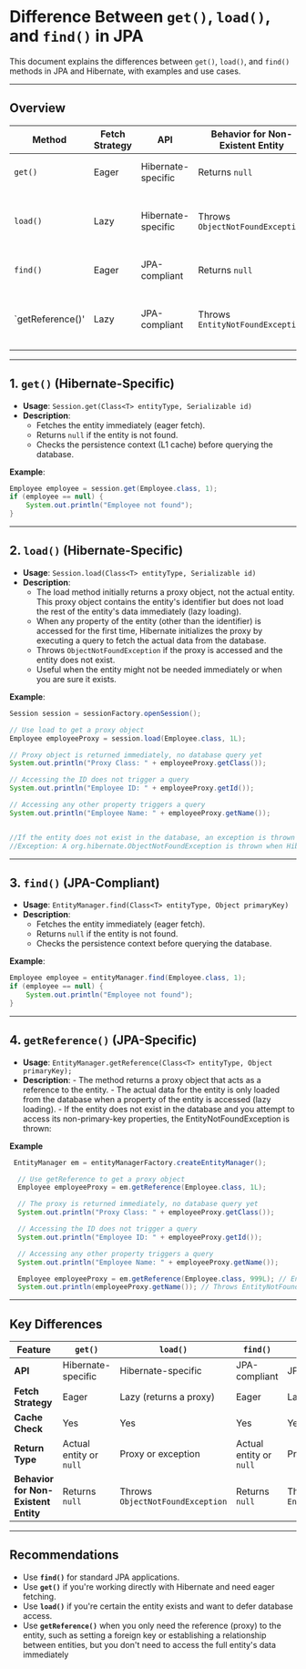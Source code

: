 
# **Difference Between `get()`, `load()`, and `find()` in JPA**

This document explains the differences between `get()`, `load()`, and `find()` methods in JPA and Hibernate, with examples and use cases.

---

## **Overview**

| Method  | Fetch Strategy | API                | Behavior for Non-Existent Entity | Description                            |
|---------|----------------|--------------------|-----------------------------------|----------------------------------------|
| `get()` | Eager          | Hibernate-specific | Returns `null`                   | Retrieves an entity immediately.       |
| `load()`| Lazy           | Hibernate-specific | Throws `ObjectNotFoundException` | Returns a proxy; database access is deferred. |
| `find()`| Eager          | JPA-compliant      | Returns `null`                   | Retrieves an entity immediately.       |
| `getReference()'| Lazy   | JPA-compliant      | Throws `EntityNotFoundException` | Returns a proxy; database access is deferred |
---

## **1. `get()` (Hibernate-Specific)**

- **Usage**: `Session.get(Class<T> entityType, Serializable id)`
- **Description**:
  - Fetches the entity immediately (eager fetch).
  - Returns `null` if the entity is not found.
  - Checks the persistence context (L1 cache) before querying the database.

**Example**:
```java
Employee employee = session.get(Employee.class, 1);
if (employee == null) {
    System.out.println("Employee not found");
}
```

---

## **2. `load()` (Hibernate-Specific)**

- **Usage**: `Session.load(Class<T> entityType, Serializable id)`
- **Description**:
  - The load method initially returns a proxy object, not the actual entity. This proxy object contains the entity's identifier but does not load the rest of the entity's        data immediately (lazy loading).
  - When any property of the entity (other than the identifier) is accessed for the first time, Hibernate initializes the proxy by executing a query to fetch the actual 
    data from the database.
  - Throws `ObjectNotFoundException` if the proxy is accessed and the entity does not exist.
  - Useful when the entity might not be needed immediately or when you are sure it exists.

**Example**:
```java
Session session = sessionFactory.openSession();

// Use load to get a proxy object
Employee employeeProxy = session.load(Employee.class, 1L);

// Proxy object is returned immediately, no database query yet
System.out.println("Proxy Class: " + employeeProxy.getClass());

// Accessing the ID does not trigger a query
System.out.println("Employee ID: " + employeeProxy.getId());

// Accessing any other property triggers a query
System.out.println("Employee Name: " + employeeProxy.getName());


//If the entity does not exist in the database, an exception is thrown when the proxy is accessed for the first time.
//Exception: A org.hibernate.ObjectNotFoundException is thrown when Hibernate tries to initialize the proxy but fails to find the entity in the database.
```

---

## **3. `find()` (JPA-Compliant)**

- **Usage**: `EntityManager.find(Class<T> entityType, Object primaryKey)`
- **Description**:
  - Fetches the entity immediately (eager fetch).
  - Returns `null` if the entity is not found.
  - Checks the persistence context before querying the database.

**Example**:
```java
Employee employee = entityManager.find(Employee.class, 1);
if (employee == null) {
    System.out.println("Employee not found");
}
```
---
## **4. `getReference()` (JPA-Specific)**

- **Usage**: `EntityManager.getReference(Class<T> entityType, Object primaryKey);`
- **Description**:
      - The method returns a proxy object that acts as a reference to the entity.
      - The actual data for the entity is only loaded from the database when a property of the entity is accessed (lazy loading).
      - If the entity does not exist in the database and you attempt to access its non-primary-key properties, the EntityNotFoundException is thrown:

**Example**
```java
 EntityManager em = entityManagerFactory.createEntityManager();

  // Use getReference to get a proxy object
  Employee employeeProxy = em.getReference(Employee.class, 1L);

  // The proxy is returned immediately, no database query yet
  System.out.println("Proxy Class: " + employeeProxy.getClass());

  // Accessing the ID does not trigger a query
  System.out.println("Employee ID: " + employeeProxy.getId()); 

  // Accessing any other property triggers a query
  System.out.println("Employee Name: " + employeeProxy.getName());

  Employee employeeProxy = em.getReference(Employee.class, 999L); // Entity with ID 999 does not exist
  System.out.println(employeeProxy.getName()); // Throws EntityNotFoundException
```
 
---

## **Key Differences**

| Feature                        | `get()`                     | `load()`                      | `find()`                     | `getReference()`               |
|--------------------------------|-----------------------------|-------------------------------|------------------------------|--------------------------------|
| **API**                        | Hibernate-specific          | Hibernate-specific            | JPA-compliant                | JPA-compliant                  |
| **Fetch Strategy**             | Eager                       | Lazy (returns a proxy)        | Eager                        | Lazy (returns a proxy)         |
| **Cache Check**                | Yes                         | Yes                           | Yes                          | Yes                            | 
| **Return Type**                | Actual entity or `null`     | Proxy or exception            | Actual entity or `null`      | Proxy or exception             |
| **Behavior for Non-Existent Entity** | Returns `null`              | Throws `ObjectNotFoundException` | Returns `null`               | Throws `EntityNotFoundException` |


---
## **Recommendations**

- Use **`find()`** for standard JPA applications.
- Use **`get()`** if you're working directly with Hibernate and need eager fetching.
- Use **`load()`** if you're certain the entity exists and want to defer database access.
- Use **`getReference()`** when you only need the reference (proxy) to the entity, such as setting a foreign key or establishing a relationship between entities, but you      don't need to access the full entity's data immediately
